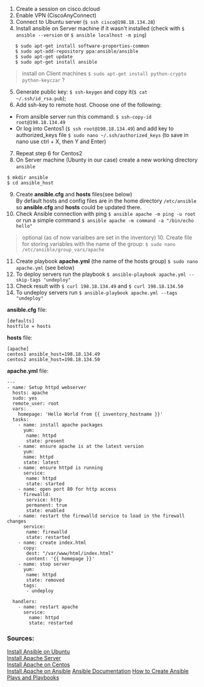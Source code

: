 1. Create a session on cisco.dcloud
2. Enable VPN (CiscoAnyConnect)
3. Connect to Ubuntu server (`$ ssh cisco@198.18.134.28`)
4. Install ansible on Server machine if it wasn't installed (check with `$ ansible --version` or `$ ansible localhost -m ping`)
  ```$ sudo apt-get update
     $ sudo apt-get install software-properties-common
     $ sudo apt-add-repository ppa:ansible/ansible
     $ sudo apt-get update
     $ sudo apt-get install ansible
  ```
  > install on Client machines `$ sudo apt-get install python-crypto python-keyczar` ?
5. Generate public key: `$ ssh-keygen` and copy it(`$ cat ~/.ssh/id_rsa.pub`);
6. Add ssh-key to remote host. Choose one of the following:
  * From ansible server run this command: `$ ssh-copy-id root@198.18.134.49`
  * Or log into Centos1 (`$ ssh root@198.18.134.49`) and add key to authorized_keys file `$ sudo nano ~/.ssh/authorized_keys` (to save in nano use ctrl + X, then Y and Enter)
7. Repeat step 6 for Centos2
8. On Server machine (Ubunty in our case) create a new working directory `ansible`
  ```
  $ mkdir ansible
  $ cd ansible_host
  ```
9. Create **ansible.cfg** and **hosts** files(see below) \
   By default hosts and config files are in the home directory `/etc/ansible` so **ansible.cfg** and **hosts** could be updated there.
10. Check Ansible connection with ping `$ ansible apache -m ping -u root`\
    or run a simple command `$ ansible apache -m command -a "/bin/echo hello"`
> optional (as of now varialbes are set in the inventory)
> 10. Create file for storing variables with the name of the group: `$ sudo nano /etc/ansible/group_vars/apache`
11. Create playbook **apache.yml** (the name of the hosts group) `$ sudo nano apache.yml` (see below)
12. To deploy servers run the playbook `$ ansible-playbook apache.yml --skip-tags "undeploy"`
13. Check result with `$ curl 198.18.134.49` and  `$ curl 198.18.134.50`
14. To undeploy servers run `$ ansible-playbook apache.yml --tags "undeploy"`

**ansible.cfg** file:
```
[defaults]
hostfile = hosts
```

**hosts** file:
```
[apache]
centos1 ansible_host=198.18.134.49
centos2 ansible_host=198.18.134.50
```

**apache.yml** file:
```
---
- name: Setup httpd webserver
  hosts: apache
  sudo: yes
  remote_user: root
  vars:
    homepage: 'Hello World from {{ inventory_hostname }}'
  tasks:
    - name: install apache packages
      yum:
       name: httpd
       state: present
    - name: ensure apache is at the latest version
      yum:
      name: httpd
      state: latest
    - name: ensure httpd is running
      service:
       name: httpd
       state: started
    - name: open port 80 for http access
      firewalld:
       service: http
       permanent: true
       state: enabled
    - name: restart the firewalld service to load in the firewall changes
      service:
       name: firewalld
       state: restarted
    - name: create index.html
      copy:
       dest: "/var/www/html/index.html"
       content: '{{ homepage }}'
    - name: stop server
      yum:
       name: httpd
       state: removed
      tags:
       - undeploy

  handlers:
    - name: restart apache
      service:
        name: httpd
        state: restarted
```
### Sources:
[Install Ansible on Ubuntu](https://www.techrepublic.com/article/how-to-install-ansible-on-ubuntu-server-18-04/)\
[Install Apache Server](https://www.bogotobogo.com/DevOps/Ansible/Ansible_SettingUp_Webservers_Apache.php)\
[Install Apache on Centos](https://codingbee.net/ansible/ansible-a-playbook-for-setting-up-an-apache-webserver)\
[Install Apache on Ansible](https://www.scaleway.com/en/docs/how-to-install-apache-on-ansible/)
[Ansible Documentation](https://docs.ansible.com/ansible/latest/index.html)
[How to Create Ansible Plays and Playbooks](https://www.tecmint.com/create-ansible-plays-and-playbooks/)
